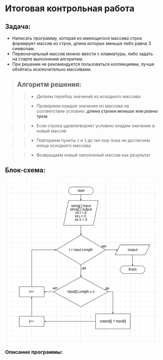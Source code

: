 # Итоговая контрольная работа

## Задача:
* Написать программу, которая из имеющегося массива строк формирует массив из строк, длина которых меньше либо равна 3 символам.
* Первоначальный массив можно ввести с клавиатуры, либо задать на старте выполнения алгоритма. 
* При решении не рекомендуется пользоваться коллекциями, лучше обойтись исключительно массивами.

>## Алгоритм решения:
>>* Делаем перебор значений из исходного массива

>>* Проверяем каждое значение из массива на соответствие условию: ***длина строки меньше или равна трем***

>>* Если строка удовлетворяет условию кладем значение в новый массив

>>* Повторяем пункты `2` и `3` до тех пор пока не достигнем конца исходного массива

>>* Возвращаем новый заполненый массив как результат


## Блок-схема:

![diagram](/hw1/diagram.png)

### Описание программы: